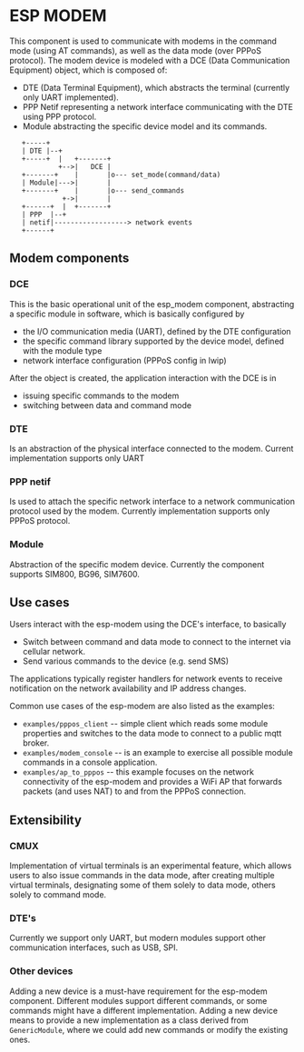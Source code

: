 # ESP MODEM

This component is used to communicate with modems in the command mode (using AT commands), as well as the data mode
(over PPPoS protocol). 
The modem device is modeled with a DCE (Data Communication Equipment) object, which is composed of:
* DTE (Data Terminal Equipment), which abstracts the terminal (currently only UART implemented).
* PPP Netif representing a network interface communicating with the DTE using PPP protocol.
* Module abstracting the specific device model and its commands.

```
   +-----+   
   | DTE |--+
   +-----+  |   +-------+
            +-->|   DCE |
   +-------+    |       |o--- set_mode(command/data)
   | Module|--->|       |
   +-------+    |       |o--- send_commands
             +->|       |
   +------+  |  +-------+ 
   | PPP  |--+ 
   | netif|------------------> network events
   +------+ 
```

## Modem components
### DCE

This is the basic operational unit of the esp_modem component, abstracting a specific module in software,
which is basically configured by 
* the I/O communication media (UART), defined by the DTE configuration
* the specific command library supported by the device model, defined with the module type
* network interface configuration (PPPoS config in lwip)

After the object is created, the application interaction with the DCE is in
* issuing specific commands to the modem
* switching between data and command mode

### DTE
Is an abstraction of the physical interface connected to the modem. Current implementation supports only UART

### PPP netif

Is used to attach the specific network interface to a network communication protocol used by the modem. Currently implementation supports only PPPoS protocol.

### Module

Abstraction of the specific modem device. Currently the component supports SIM800, BG96, SIM7600.

## Use cases

Users interact with the esp-modem using the DCE's interface, to basically
* Switch between command and data mode to connect to the internet via cellular network.
* Send various commands to the device (e.g. send SMS)

The applications typically register handlers for network events to receive notification on the network availability and 
IP address changes.

Common use cases of the esp-modem are also listed as the examples:
* `examples/pppos_client` -- simple client which reads some module properties and switches to the data mode to connect to a public mqtt broker.
* `examples/modem_console` -- is an example to exercise all possible module commands in a console application.
* `examples/ap_to_pppos` -- this example focuses on the network connectivity of the esp-modem and provides a WiFi AP
  that forwards packets (and uses NAT) to and from the PPPoS connection.

## Extensibility

### CMUX

Implementation of virtual terminals is an experimental feature, which allows users to also issue commands in the data mode,
after creating multiple virtual terminals, designating some of them solely to data mode, others solely to command mode.

### DTE's

Currently we support only UART, but modern modules support other communication interfaces, such as USB, SPI.

### Other devices

Adding a new device is a must-have requirement for the esp-modem component. Different modules support different commands,
or some commands might have a different implementation. Adding a new device means to provide a new implementation
as a class derived from `GenericModule`, where we could add new commands or modify the existing ones.
